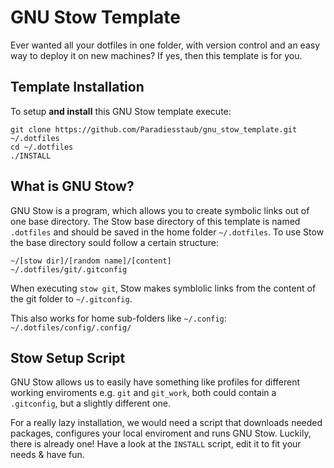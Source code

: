 GNU Stow Template
=================

Ever wanted all your dotfiles in one folder, with version control and an easy way to deploy it on new machines? If yes, then this template is for you.


Template Installation
---------------------

To setup **and install** this GNU Stow template execute:

    git clone https://github.com/Paradiesstaub/gnu_stow_template.git ~/.dotfiles
    cd ~/.dotfiles
    ./INSTALL


What is GNU Stow?
-----------------

GNU Stow is a program, which allows you to create symbolic links out of one base directory. The Stow base directory of this template is named `.dotfiles` and should be saved in the home folder `~/.dotfiles`. To use Stow the base directory sould follow a certain structure:

`~/[stow dir]/[random name]/[content]`  
`~/.dotfiles/git/.gitconfig`

When executing `stow git`, Stow makes symblolic links from the content of the git folder to `~/.gitconfig`.

This also works for home sub-folders like `~/.config`:
`~/.dotfiles/config/.config/`


Stow Setup Script
-----------------

GNU Stow allows us to easily have something like profiles for different working enviroments e.g. `git` and `git_work`, both could contain a `.gitconfig`, but a slightly different one.

For a really lazy installation, we would need a script that downloads needed packages, configures your local enviroment and runs GNU Stow. Luckily, there is already one!
Have a look at the `INSTALL` script, edit it to fit your needs & have fun.
